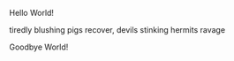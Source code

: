 Hello World!






tiredly blushing pigs
recover, devils stinking
hermits ravage






Goodbye World!
